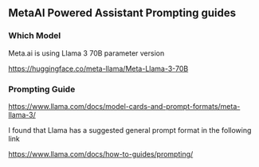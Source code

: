 ## MetaAI Powered Assistant Prompting guides

### Which Model

Meta.ai is using Llama 3 70B parameter version

https://huggingface.co/meta-llama/Meta-Llama-3-70B

### Prompting Guide

https://www.llama.com/docs/model-cards-and-prompt-formats/meta-llama-3/

I found that Llama has a suggested general prompt format in the following link

https://www.llama.com/docs/how-to-guides/prompting/
